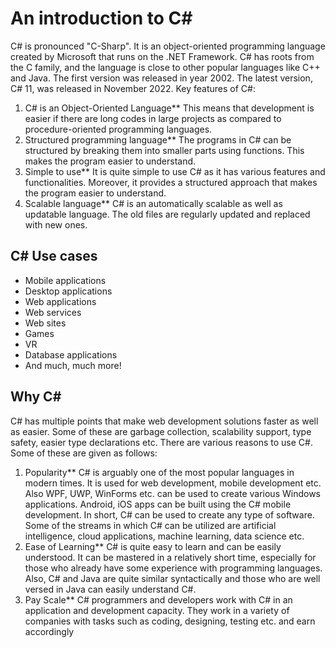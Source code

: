 # An introduction to C#
C# is pronounced "C-Sharp".
It is an object-oriented programming language created by Microsoft that runs on the .NET Framework.
C# has roots from the C family, and the language is close to other popular languages like C++ and Java.
The first version was released in year 2002. The latest version, C# 11, was released in November 2022.
Key features of C#:
1. C# is an Object-Oriented Language**
 This means that development is easier if there are long codes in large projects as compared to procedure-oriented programming languages.
2. Structured programming language**
The programs in C# can be structured by breaking them into smaller parts using functions. This makes the program easier to understand.
3. Simple to use**
It is quite simple to use C# as it has various features and functionalities. Moreover, it provides a structured approach that makes the program easier to understand.
4. Scalable language**
C# is an automatically scalable as well as updatable language. The old files are regularly updated and replaced with new ones.

## C# Use cases
*	Mobile applications
*	Desktop applications
*	Web applications
*	Web services
*	Web sites
*	Games
*	VR
*	Database applications
*	And much, much more!

## Why C#

C# has multiple points that make web development solutions faster as well as easier. Some of these are garbage collection, scalability support, type safety, easier type declarations etc. 
There are various reasons to use C#. Some of these are given as follows:
1. Popularity**
C# is arguably one of the most popular languages in modern times. It is used for web development, mobile development etc. Also WPF, UWP, WinForms etc. can be used to create various Windows applications. Android, iOS apps can be built using the C# mobile development. 
In short, C# can be used to create any type of software. Some of the streams in which C# can be utilized are artificial intelligence, cloud applications, machine learning, data science etc.
2. Ease of Learning**
C# is quite easy to learn and can be easily understood. It can be mastered in a relatively short time, especially for those who already have some experience with programming languages. Also, C# and Java are quite similar syntactically and those who are well versed in Java can easily understand C#.
3. Pay Scale**
C# programmers and developers work with C# in an application and development capacity. They work in a variety of companies with tasks such as coding, designing, testing etc. and earn accordingly

